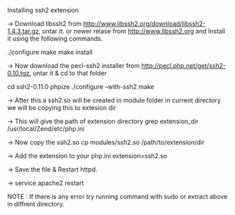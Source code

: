 Installing ssh2 extension

-> Download libssh2 from http://www.libssh2.org/download/libssh2-1.4.3.tar.gz, untar it. or newer relase from http://www.libssh2.org and Install it using the following commands. 

./configure
make
make install


-> Now download the pecl-ssh2 installer from http://pecl.php.net/get/ssh2-0.10.tgz, untar it & cd to that folder 

cd ssh2-0.11.0
phpize 
./configure –with-ssh2 
make

-> After this a ssh2.so will be created in module folder in current directory we will be copying this to extesion dir

-> This will give the path of extension directory 
grep extension_dir /usr/local/Zend/etc/php.ini

-> Now copy the ssh2.so
cp modules/ssh2.so /path/to/extension/dir 

-> Add the extension to your php.ini
extension=ssh2.so

-> Save the file & Restart httpd.

-> service apache2 restart

NOTE : If there is any error try running command with sudo or extract above in diffrent directory.
